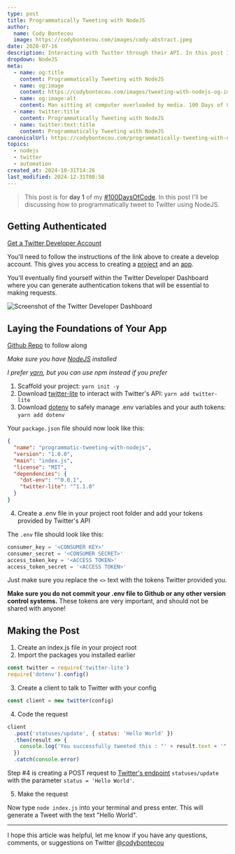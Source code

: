 ```yaml
---
type: post
title: Programmatically Tweeting with NodeJS
author:
  name: Cody Bontecou
  image: https://codybontecou.com/images/cody-abstract.jpeg
date: 2020-07-16
description: Interacting with Twitter through their API. In this post I discuss how to use twitter-lite to create and post a tweet.
dropdown: NodeJS
meta:
  - name: og:title
    content: Programmatically Tweeting with NodeJS
  - name: og:image
    content: https://codybontecou.com/images/tweeting-with-nodejs-og-image.png
  - name: og:image:alt
    content: Man sitting at computer overloaded by media. 100 Days of Code While Dopamine Fasting.
  - name: twitter:title
    content: Programmatically Tweeting with NodeJS
  - name: twitter:text:title
    content: Programmatically Tweeting with NodeJS
canonicalUrl: https://codybontecou.com/programmatically-tweeting-with-nodejs
topics:
  - nodejs
  - twitter
  - automation
created_at: 2024-10-31T14:26
last_modified: 2024-12-31T08:58
---
```


> This post is for **day 1** of my [#100DaysOfCode](https://twitter.com/hashtag/100DaysOfCode?src=hashtag_click). In this post I'll be discussing how to programmatically tweet to Twitter using NodeJS.

## Getting Authenticated

[Get a Twitter Developer Account](https://developer.twitter.com/en/docs/twitter-api/getting-started/getting-access-to-the-twitter-api)

You'll need to follow the instructions of the link above to create a develop account. This gives you access to creating a [project](https://developer.twitter.com/en/docs/projects/overview) and an [app](https://developer.twitter.com/en/docs/apps/overview).

You'll eventually find yourself within the Twitter Developer Dashboard where you can generate authentication tokens that will be essential to making requests.

![Screenshot of the Twitter Developer Dashboard](https://codybontecou.com/images/twitter-dev-dashboard.png)

## Laying the Foundations of Your App

[Github Repo](https://github.com/CodyBontecou/day-1-tweet-with-nodejs) to follow along

_Make sure you have [NodeJS](https://nodejs.org/en/) installed_

_I prefer [yarn](https://yarnpkg.com/), but you can use npm instead if you prefer_

1. Scaffold your project: `yarn init -y`
2. Download [twitter-lite](https://github.com/draftbit/twitter-lite) to interact with Twitter's API: `yarn add twitter-lite`
3. Download [dotenv](https://github.com/motdotla/dotenv#readme) to safely manage .env variables and your auth tokens: `yarn add dotenv`

Your `package.json` file should now look like this:

```json
{
  "name": "programmatic-tweeting-with-nodejs",
  "version": "1.0.0",
  "main": "index.js",
  "license": "MIT",
  "dependencies": {
    "dot-env": "^0.0.1",
    "twitter-lite": "^1.1.0"
  }
}
```

4. Create a .env file in your project root folder and add your tokens provided by Twitter's API

The `.env` file should look like this:

```js
consumer_key = '<CONSUMER KEY>'
consumer_secret = '<CONSUMER SECRET>'
access_token_key = '<ACCESS TOKEN>'
access_token_secret = '<ACCESS TOKEN>'
```

Just make sure you replace the `<>` text with the tokens Twitter provided you.

**Make sure you do not commit your .env file to Github or any other version control systems.** These tokens are very important, and should not be shared with anyone!

## Making the Post

1. Create an index.js file in your project root
2. Import the packages you installed earlier

```js
const twitter = require('twitter-lite')
require('dotenv').config()
```

3. Create a client to talk to Twitter with your config

```js
const client = new twitter(config)
```

4. Code the request

```js
client
  .post('statuses/update', { status: 'Hello World' })
  .then(result => {
    console.log('You successfully tweeted this : "' + result.text + '"')
  })
  .catch(console.error)
```

Step #4 is creating a POST request to [Twitter's endpoint](https://developer.twitter.com/en/docs/twitter-api/v1/tweets/post-and-engage/api-reference/post-statuses-update) `statuses/update` with the parameter `status = 'Hello World'`.

5. Make the request

Now type `node index.js` into your terminal and press enter. This will generate a Tweet with the text "Hello World".

---

I hope this article was helpful, let me know if you have any questions, comments, or suggestions on Twitter [@codybontecou](https://twitter.com/CodyBontecou)
